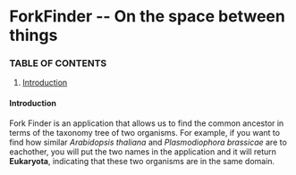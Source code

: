 # ForkFinder -- On the space between things


### TABLE OF CONTENTS

1. [Introduction](####introduction)



#### Introduction  
Fork Finder is an application that allows us to find the common ancestor in terms of the taxonomy tree of two organisms. For example, if you want to find how similar *Arabidopsis thaliana* and *Plasmodiophora brassicae* are to eachother, you will put the two names in the application and it will return **Eukaryota**, indicating that these two organisms are in the same domain.



